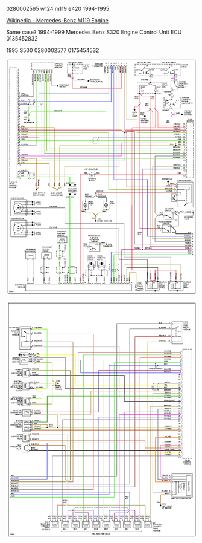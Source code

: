 
0280002565 w124 m119 e420 1994-1995

[Wikipedia - Mercedes-Benz M119 Engine](https://en.wikipedia.org/wiki/Mercedes-Benz_M119_engine)


Same case?
1994-1999 Mercedes Benz S320 Engine Control Unit ECU 0135452832

1995 S500 0280002577 0175454532


![x](OEM-Docs/Mercedes/1994-e420-ecu-1.png)

![x](OEM-Docs/Mercedes/1994-e420-ecu-2.png)